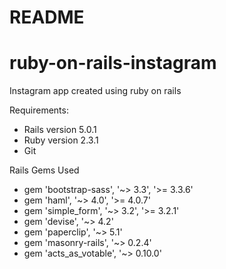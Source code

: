 # README
# ruby-on-rails-instagram
Instagram app created using ruby on rails

Requirements:
* Rails version 5.0.1
* Ruby version 2.3.1
* Git

Rails Gems Used
* gem 'bootstrap-sass', '~> 3.3', '>= 3.3.6'
* gem 'haml', '~> 4.0', '>= 4.0.7'
* gem 'simple_form', '~> 3.2', '>= 3.2.1'
* gem 'devise', '~> 4.2'
* gem 'paperclip', '~> 5.1'
* gem 'masonry-rails', '~> 0.2.4'
* gem 'acts_as_votable', '~> 0.10.0'

